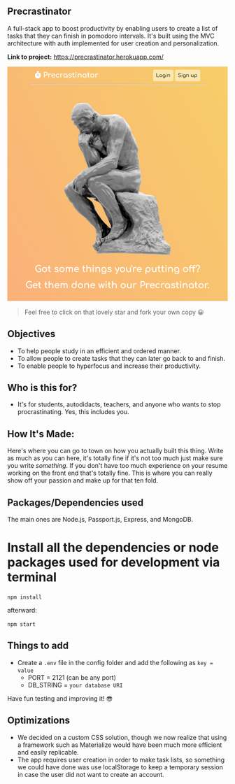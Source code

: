 ## Precrastinator

A full-stack app to boost productivity by enabling users to create a list of tasks that they can finish in pomodoro intervals. It's built using the MVC architecture with auth implemented for user creation and personalization.

**Link to project:** https://precrastinator.herokuapp.com/

![Precrastinator](https://raw.githubusercontent.com/diathekez/precrastinator/master/assets/imgs/precrastinator_screenshot.png)

> Feel free to click on that lovely star and fork your own copy 😀


## Objectives

- To help people study in an efficient and ordered manner.
- To allow people to create tasks that they can later go back to and finish.
- To enable people to hyperfocus and increase their productivity.



## Who is this for? 

- It's for students, autodidacts, teachers, and anyone who wants to stop procrastinating. Yes, this includes you.

## How It's Made:

Here's where you can go to town on how you actually built this thing. Write as much as you can here, it's totally fine if it's not too much just make sure you write *something*. If you don't have too much experience on your resume working on the front end that's totally fine. This is where you can really show off your passion and make up for that ten fold.

## Packages/Dependencies used 

The main ones are Node.js, Passport.js, Express, and MongoDB.


# Install all the dependencies or node packages used for development via terminal

`npm install` 

afterward:

`npm start` 


## Things to add

- Create a `.env` file in the config folder and add the following as `key = value` 
  - PORT = 2121 (can be any port) 
  - DB_STRING = `your database URI` 
 
 Have fun testing and improving it! 😎


## Optimizations

- We decided on a custom CSS solution, though we now realize that using a framework such as Materialize would have been much more efficient and easily replicable.
- The app requires user creation in order to make task lists, so something we could have done was use localStorage to keep a temporary session in case the user did not want to create an account.